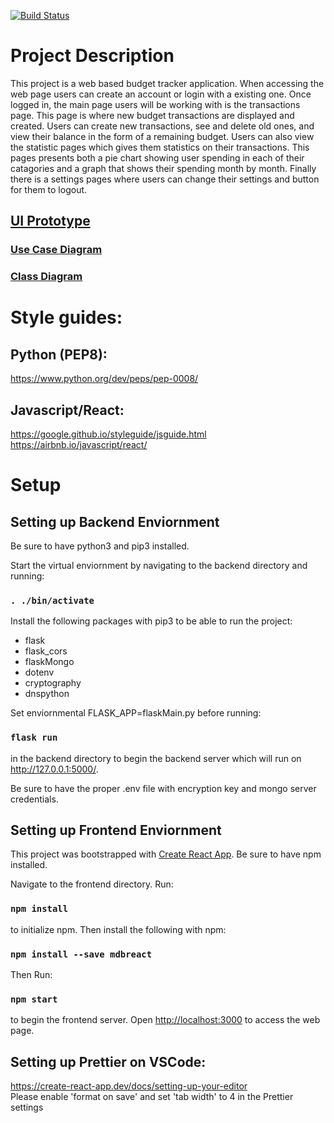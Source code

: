 [![Build Status](https://travis-ci.com/mbrewer05/csc307-team3project.svg?branch=master)](https://travis-ci.com/mbrewer05/csc307-team3project)

# Project Description

This project is a web based budget tracker application. When accessing the web page users can create an account or login with a existing one. Once logged in, the main page users will be working with is the transactions page. This page is where new budget transactions are displayed and created. Users can create new transactions, see and delete old ones, and view their balance in the form of a remaining budget. Users can also view the statistic pages which gives them statistics on their transactions. This pages presents both a pie chart showing user spending in each of their catagories and a graph that shows their spending month by month. Finally there is a settings pages where users can change their settings and button for them to logout.

## [UI Prototype](https://www.figma.com/file/IanX4UMOULQUXCnjJ5jdJN/CSC307-UI-prototype?node-id=0%3A1)

### [Use Case Diagram](https://drive.google.com/file/d/1QuHNBLEVg9l8LJwk7Wt1yhMWETcB7eNF/view?usp=sharing)

### [Class Diagram](https://drive.google.com/file/d/1lGRItUzJsuDAmmmoSrupw8gXLYrbK5rs/view?usp=sharing)

# Style guides:

## Python (PEP8):
https://www.python.org/dev/peps/pep-0008/

## Javascript/React:
https://google.github.io/styleguide/jsguide.html \
https://airbnb.io/javascript/react/

# Setup

## Setting up Backend Enviornment

Be sure to have python3 and pip3 installed.

Start the virtual enviornment by navigating to the backend directory and running:

### `. ./bin/activate`

Install the following packages with pip3 to be able to run the project:
* flask
* flask_cors
* flaskMongo
* dotenv
* cryptography
* dnspython

Set enviornmental FLASK_APP=flaskMain.py before running:
### `flask run`
in the backend directory to begin the backend server which will run on http://127.0.0.1:5000/.

Be sure to have the proper .env file with encryption key and mongo server credentials.

## Setting up Frontend Enviornment 

This project was bootstrapped with [Create React App](https://github.com/facebook/create-react-app). Be sure to have npm installed. 

Navigate to the frontend directory. Run:

### `npm install`

to initialize npm. Then install the following with npm:

### `npm install --save mdbreact`

Then Run:

### `npm start`

to begin the frontend server. Open [http://localhost:3000](http://localhost:3000) to access the web page. 

## Setting up Prettier on VSCode:
https://create-react-app.dev/docs/setting-up-your-editor \
Please enable 'format on save' and set 'tab width' to 4 in the Prettier settings

